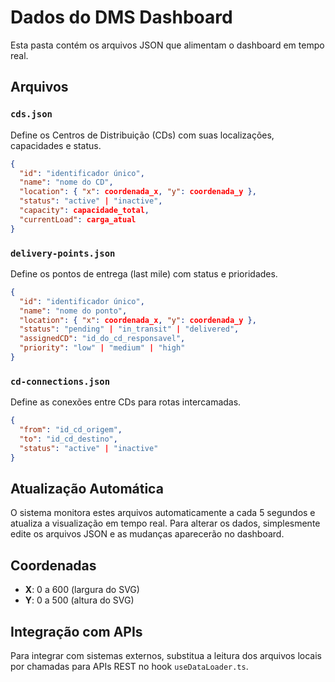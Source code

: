 # Dados do DMS Dashboard

Esta pasta contém os arquivos JSON que alimentam o dashboard em tempo real.

## Arquivos

### `cds.json`
Define os Centros de Distribuição (CDs) com suas localizações, capacidades e status.

```json
{
  "id": "identificador único",
  "name": "nome do CD",
  "location": { "x": coordenada_x, "y": coordenada_y },
  "status": "active" | "inactive",
  "capacity": capacidade_total,
  "currentLoad": carga_atual
}
```

### `delivery-points.json`
Define os pontos de entrega (last mile) com status e prioridades.

```json
{
  "id": "identificador único",
  "name": "nome do ponto",
  "location": { "x": coordenada_x, "y": coordenada_y },
  "status": "pending" | "in_transit" | "delivered",
  "assignedCD": "id_do_cd_responsavel",
  "priority": "low" | "medium" | "high"
}
```

### `cd-connections.json`
Define as conexões entre CDs para rotas intercamadas.

```json
{
  "from": "id_cd_origem",
  "to": "id_cd_destino", 
  "status": "active" | "inactive"
}
```

## Atualização Automática

O sistema monitora estes arquivos automaticamente a cada 5 segundos e atualiza a visualização em tempo real. Para alterar os dados, simplesmente edite os arquivos JSON e as mudanças aparecerão no dashboard.

## Coordenadas

- **X**: 0 a 600 (largura do SVG)
- **Y**: 0 a 500 (altura do SVG)

## Integração com APIs

Para integrar com sistemas externos, substitua a leitura dos arquivos locais por chamadas para APIs REST no hook `useDataLoader.ts`.